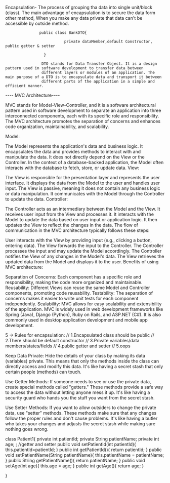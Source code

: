 
Encapsulation- The process of grouping tha data into single unit/block (class).
The main advantage of encapsulation is to secure the data form other method, When you make any data private that data can't be accessible by outside method.


                   public class BankDTO{
                          
                              private dataMember,default Constructor, public getter & setter
 
                     }
  
                    DTO stands for Data Transfer Object. It is a design pattern used in software development to transfer data between   
                    different layers or modules of an application. The main purpose of a DTO is to encapsulate data and transport it between 
                    different parts of the application in a simple and efficient manner.



---- MVC Architecture----

MVC stands for Model-View-Controller, and it is a software architectural pattern used in software development to separate an application into three interconnected components, 
each with its specific role and responsibility. The MVC architecture promotes the separation of concerns and enhances code organization, maintainability, and scalability.

Model:

The Model represents the application's data and business logic.
It encapsulates the data and provides methods to interact with and manipulate the data.
It does not directly depend on the View or the Controller.
In the context of a database-backed application, the Model often interacts with the database to fetch, store, or update data.
View:

The View is responsible for the presentation layer and represents the user interface.
It displays the data from the Model to the user and handles user input.
The View is passive, meaning it does not contain any business logic or data manipulation.
It communicates with the Model through the Controller to update the data.
Controller:

The Controller acts as an intermediary between the Model and the View.
It receives user input from the View and processes it.
It interacts with the Model to update the data based on user input or application logic.
It then updates the View to reflect the changes in the data.
The flow of communication in the MVC architecture typically follows these steps:

User interacts with the View by providing input (e.g., clicking a button, entering data).
The View forwards the input to the Controller.
The Controller processes the input and may update the Model accordingly.
The Controller notifies the View of any changes in the Model's data.
The View retrieves the updated data from the Model and displays it to the user.
Benefits of using MVC architecture:

Separation of Concerns: Each component has a specific role and responsibility, making the code more organized and maintainable.
Reusability: Different Views can reuse the same Model and Controller components, promoting code reusability.
Testability: The separation of concerns makes it easier to write unit tests for each component independently.
Scalability: MVC allows for easy scalability and extensibility of the application.
MVC is widely used in web development frameworks like Spring (Java), Django (Python), Ruby on Rails, and ASP.NET (C#). It is 
also commonly used in desktop application development and mobile app development.

 5 -> Rules for encapsulation:
// 1.Encapsulated class should be public
// 2.There should be default constructor
// 3.Private variables/data members/states/fields
// 4.public getter and setter
// 5.oops

Keep Data Private: Hide the details of your class by making its data (variables) private. This means that only the methods inside the class can directly access and modify this data. It's like having a secret stash that only certain people (methods) can touch.

Use Getter Methods: If someone needs to see or use the private data, create special methods called "getters." These methods provide a safe way to access the data without letting anyone mess it up. It's like having a security guard who hands you the stuff you want from the secret stash.

Use Setter Methods: If you want to allow outsiders to change the private data, use "setter" methods. These methods make sure that any changes follow the proper rules and don't cause problems. It's like having a butler who takes your changes and adjusts the secret stash while making sure nothing goes wrong.

class Patient1{ 
	private int patientId;
	private String patientName;
	private int age;
	;
	//getter and setter
	public void setPatientId(int patientId){
		this.patientId=patientId;
	}
	public int getPatientId(){
		return patientId;
	}
	public void setPatientName(String patientName){
        this.patientName = patientName;
    }
    public String getPatientName(){
        return patientName;
    }
    public void setAge(int age){
        this.age = age;
    }
    public int getAge(){
        return age;
    }
  
}
